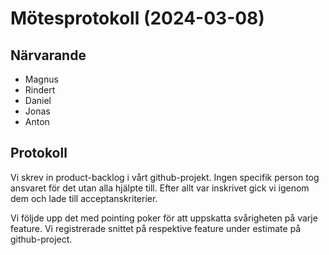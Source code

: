 # Mötesprotokoll (2024-03-08)

## Närvarande
* Magnus
* Rindert
* Daniel
* Jonas
* Anton


## Protokoll
Vi skrev in product-backlog i vårt github-projekt. Ingen specifik person tog ansvaret för det utan alla hjälpte till.
Efter allt var inskrivet gick vi igenom dem och lade till acceptanskriterier.

Vi följde upp det med pointing poker för att uppskatta svårigheten på varje feature. Vi registrerade snittet på respektive feature under estimate på github-project.
